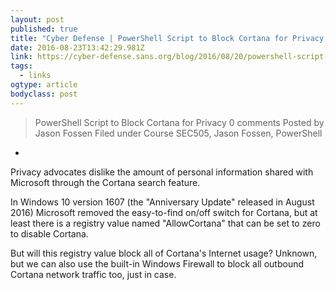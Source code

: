 ```yaml
---
layout: post 
published: true 
title: "Cyber Defense | PowerShell Script to Block Cortana for Privacy | SANS Institute" 
date: 2016-08-23T13:42:29.981Z 
link: https://cyber-defense.sans.org/blog/2016/08/20/powershell-script-to-block-cortana-for-privacy 
tags:
  - links
ogtype: article 
bodyclass: post 
---
```


> PowerShell Script to Block Cortana for Privacy
0 comments Posted by Jason Fossen
Filed under Course SEC505, Jason Fossen, PowerShell
-

Privacy advocates dislike the amount of personal information shared with Microsoft through the Cortana search feature.

In Windows 10 version 1607 (the "Anniversary Update" released in August 2016) Microsoft removed the easy-to-find on/off switch for Cortana, but at least there is a registry value named "AllowCortana" that can be set to zero to disable Cortana.

But will this registry value block all of Cortana's Internet usage? Unknown, but we can also use the built-in Windows Firewall to block all outbound Cortana network traffic too, just in case.
